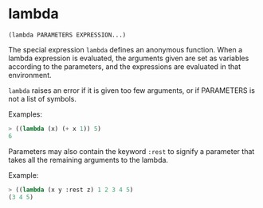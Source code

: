 # lambda

`(lambda PARAMETERS EXPRESSION...)`

The special expression `lambda` defines an anonymous function. When a
lambda expression is evaluated, the arguments given are set as
variables according to the parameters, and the expressions are
evaluated in that environment.

`lambda` raises an error if it is given too few arguments, or if
PARAMETERS is not a list of symbols.

Examples:

```lisp
> ((lambda (x) (+ x 1)) 5)
6
```

Parameters may also contain the keyword `:rest` to signify a parameter
that takes all the remaining arguments to the lambda.

Example:

```lisp
> ((lambda (x y :rest z) 1 2 3 4 5)
(3 4 5)
```
